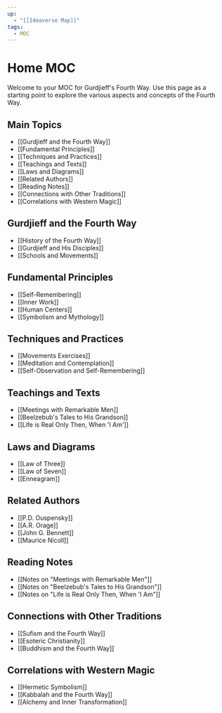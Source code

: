 ```yaml
---
up:
  - "[[Ideaverse Map]]"
tags:
  - MOC
---
```

# Home MOC

Welcome to your MOC for Gurdjieff's Fourth Way. Use this page as a starting point to explore the various aspects and concepts of the Fourth Way.

## Main Topics
- [[Gurdjieff and the Fourth Way]]
- [[Fundamental Principles]]
- [[Techniques and Practices]]
- [[Teachings and Texts]]
- [[Laws and Diagrams]]
- [[Related Authors]]
- [[Reading Notes]]
- [[Connections with Other Traditions]]
- [[Correlations with Western Magic]]

## Gurdjieff and the Fourth Way
- [[History of the Fourth Way]]
- [[Gurdjieff and His Disciples]]
- [[Schools and Movements]]

## Fundamental Principles
- [[Self-Remembering]]
- [[Inner Work]]
- [[Human Centers]]
- [[Symbolism and Mythology]]

## Techniques and Practices
- [[Movements Exercises]]
- [[Meditation and Contemplation]]
- [[Self-Observation and Self-Remembering]]

## Teachings and Texts
- [[Meetings with Remarkable Men]]
- [[Beelzebub's Tales to His Grandson]]
- [[Life is Real Only Then, When 'I Am']]

## Laws and Diagrams
- [[Law of Three]]
- [[Law of Seven]]
- [[Enneagram]]

## Related Authors
- [[P.D. Ouspensky]]
- [[A.R. Orage]]
- [[John G. Bennett]]
- [[Maurice Nicoll]]

## Reading Notes
- [[Notes on "Meetings with Remarkable Men"]]
- [[Notes on "Beelzebub's Tales to His Grandson"]]
- [[Notes on "Life is Real Only Then, When 'I Am"]]

## Connections with Other Traditions
- [[Sufism and the Fourth Way]]
- [[Esoteric Christianity]]
- [[Buddhism and the Fourth Way]]

## Correlations with Western Magic
- [[Hermetic Symbolism]]
- [[Kabbalah and the Fourth Way]]
- [[Alchemy and Inner Transformation]]
